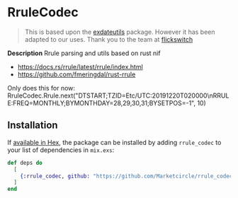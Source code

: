 # RruleCodec

> This is based upon the [exdateutils](https://hex.pm/packages/exdateutil) package. However it has been adapted to our uses.
> Thank you to the team at [flickswitch](https://hex.pm/users/flickswitch-engineering)

**Description**
Rrule parsing and utils based on rust nif

- https://docs.rs/rrule/latest/rrule/index.html
- https://github.com/fmeringdal/rust-rrule

Only does this for now: RruleCodec.Rrule.next("DTSTART;TZID=Etc/UTC:20191220T020000\nRRULE:FREQ=MONTHLY;BYMONTHDAY=28,29,30,31;BYSETPOS=-1", 10)
## Installation

If [available in Hex](https://hex.pm/docs/publish), the package can be installed
by adding `rrule_codec` to your list of dependencies in `mix.exs`:

```elixir
def deps do
  [
    {:rrule_codec, github: "https://github.com/Marketcircle/rrule_codec", tag: "v0.1.4"}
  ]
end
```

